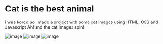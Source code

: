 # Cat is the best animal
i was bored so i made a project with some cat images using HTML, CSS and Javascript
Ah! and the cat images spin!

![image](https://user-images.githubusercontent.com/67469148/129084107-a673e3a6-f4b4-4b54-b3bc-41f45a56a1d4.png)
![image](https://user-images.githubusercontent.com/67469148/129084168-03235283-4941-4eda-90aa-0ebd5aac4809.png)
![image](https://user-images.githubusercontent.com/67469148/129084458-8cf5f7f8-2b8f-4750-a003-0be79627608b.png)
